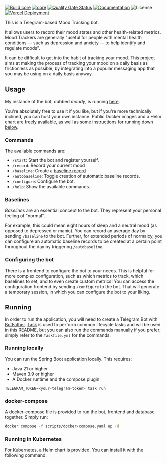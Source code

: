 [![Build core](https://github.com/twaslowski/grammr/actions/workflows/build_core.yaml/badge.svg)](https://github.com/twaslowski/grammr/actions/workflows/build_core.yaml)
[![core](https://img.shields.io/docker/v/grammrapp/grammr-core?sort=semver)](https://hub.docker.com/r/grammrapp/grammr-core)
[![Quality Gate Status](https://sonarcloud.io/api/project_badges/measure?project=twaslowski_grammr&metric=alert_status)](https://sonarcloud.io/summary/new_code?id=twaslowski_grammr)
[![Documentation](https://img.shields.io/badge/docs-swagger-orange)](https://twaslowski.github.io/grammr)
![License](https://img.shields.io/github/license/twaslowski/grammr)
[![Vercel Deployment](https://deploy-badge.vercel.app/vercel/grammr)](https://vercel.com/tobias-waslowskis-projects/grammr/deployments)

This is a Telegram-based Mood Tracking bot. 

It allows users to record their mood states and other health-related metrics. 
Mood Trackers are generally "useful for people with mental health conditions —
such as depression and anxiety — to help identify and regulate moods".

It can be difficult to get into the habit of tracking your mood.
This project aims at making the process of tracking your mood on a daily basis as frictionless
as possible, by integrating into a popular messaging app that you may be using on a daily basis
anyway.

## Usage

My instance of the bot, dubbed _moody_, is running [here](https://t.me/open_mood_tracker_bot).

You're absolutely free to use it if you like, but if you're more technically inclined,
you can host your own instance. Public Docker images and a Helm chart are freely available,
as well as some instructions for running [down below](#Running).

### Commands

The available commands are:

- `/start`: Start the bot and register yourself.
- `/record`: Record your current mood
- `/baseline`: Create a [baseline record](#baselines)
- `/autobaseline`: Toggle creation of automatic baseline records.
- `/configure`: Configure the bot.
- `/help`: Show the available commands.

### Baselines

_Baselines_ are an essential concept to the bot. They represent your personal feeling of "normal".

For example, this could mean eight hours of sleep and a neutral mood
(as opposed to depressed or manic). You can record an average day by sending `/baseline` to the bot. 
Further, for extended periods of normalcy, you can configure an automatic baseline records to be
created at a certain point throughout the day by triggering `/autobaseline`.

### Configuring the bot

There is a frontend to configure the bot to your needs. This is helpful for more complex
configuration, such as which metrics to track, which baselines to set, and to even create
custom metrics! You can access the configuration frontend by sending
`/configure` to the bot. That will generate a temporary session, in which you can configure
the bot to your liking.

## Running

In order to run the application, you will need to create a Telegram Bot with [BotFather](https://t.me/botfather).
[Task](https://taskfile.dev/) is used to perform common lifecycle tasks and will be used in this README,
but you can also run the commands manually if you prefer; simply refer to the `Taskfile.yml` for the commands.

### Running locally

You can run the Spring Boot application locally. This requires:

- Java 21 or higher
- Maven 3.9 or higher
- A Docker runtime and the compose plugin

```
TELEGRAM_TOKEN=<your-telegram-token> task run
```

### docker-compose

A docker-compose file is provided to run the bot, frontend and database together. Simply run:

```bash
docker compose -f scripts/docker-compose.yaml up -d
```

### Running in Kubernetes

For Kubernetes, a Helm chart is provided. You can install it with the following command:

```bash
```